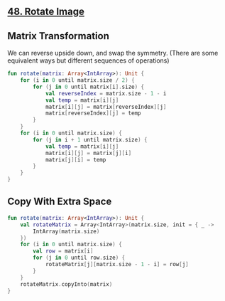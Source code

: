 ## [48. Rotate Image](https://leetcode.com/problems/rotate-image/)

## Matrix Transformation
We can reverse upside down, and swap the symmetry. (There are some equivalent ways but different sequences of operations)

```kotlin
fun rotate(matrix: Array<IntArray>): Unit {
    for (i in 0 until matrix.size / 2) {
        for (j in 0 until matrix[i].size) {
            val reverseIndex = matrix.size - 1 - i
            val temp = matrix[i][j]
            matrix[i][j] = matrix[reverseIndex][j]
            matrix[reverseIndex][j] = temp
        }
    }
    for (i in 0 until matrix.size) {
        for (j in i + 1 until matrix.size) {
            val temp = matrix[i][j]
            matrix[i][j] = matrix[j][i]
            matrix[j][i] = temp
        }
    }
}
```

## Copy With Extra Space
```kotlin
fun rotate(matrix: Array<IntArray>): Unit {
    val rotateMatrix = Array<IntArray>(matrix.size, init = { _ ->
        IntArray(matrix.size)
    })
    for (i in 0 until matrix.size) {
        val row = matrix[i]
        for (j in 0 until row.size) {
            rotateMatrix[j][matrix.size - 1 - i] = row[j]
        }
    }
    rotateMatrix.copyInto(matrix)
}
```